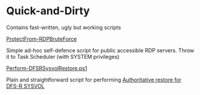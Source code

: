 # Quick-and-Dirty
Contains fast-written, ugly but working scripts

[ProtectFrom-RDPBruteForce](../master/ProtectFrom-RDPBruteForce.ps1)

Simple ad-hoc self-defence script for public accessible RDP servers.
Throw it to Task Scheduler (with SYSTEM privileges)

[Perform-DFSRSysvolRestore.ps1](../master/Perform-DFSRSysvolRestore.ps1)

Plain and straightforward script for performing [Authoritative restore for DFS-R SYSVOL](https://support.microsoft.com/en-us/help/2218556/)

